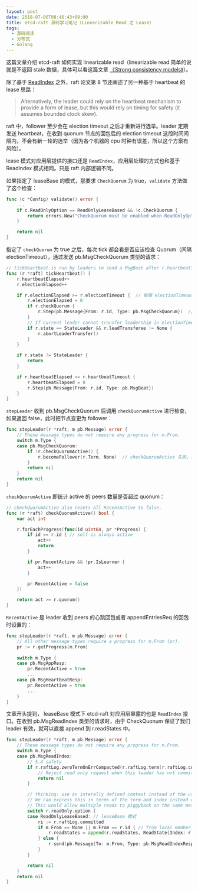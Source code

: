 ```yaml
---
layout: post
date: 2018-07-06T08:46:43+08:00
title: etcd-raft 源码学习笔记（Linearizable Read 之 Lease）
tags: 
  - 源码阅读
  - 分布式
  - Golang
---
```


这篇文章介绍 etcd-raft 如何实现 linearizable read（linearizable read 简单的说就是不返回 stale 数据，具体可以看这篇文章 [《Strong consistency models》](https://aphyr.com/posts/313-strong-consistency-models)）。

除了基于 [ReadIndex](https://masutangu.com/2018/07/etcd-raft-note-3/) 之外，raft 论文第 8 节还阐述了另一种基于 heartbeat 的 lease 思路：

> Alternatively, the leader could rely on the heartbeat mechanism to provide a form of lease, but this would rely on timing for safety (it
assumes bounded clock skew).

raft 中，follower 至少会在 election timeout 之后才重新进行选举。leader 定期发送 heartbeat，在收到 quonum 节点的回包后的 election timeout 这段时间间隔内，不会有新一轮的选举（因为各个机器的 cpu 时钟有误差，所以这个方案有风险）。

lease 模式对应用层提供的接口还是 ```ReadIndex```，应用层处理的方式也和基于 ReadIndex 模式相同。只是 raft 内部逻辑不同。

如果指定了 leaseBase 的模式，那要求 ```CheckQuorum``` 为 true，```validate``` 方法做了这个检查：

```go
func (c *Config) validate() error {
	...
	if c.ReadOnlyOption == ReadOnlyLeaseBased && !c.CheckQuorum {
		return errors.New("CheckQuorum must be enabled when ReadOnlyOption is ReadOnlyLeaseBased")
	}

	return nil
}
```

指定了 ```checkQuorum``` 为 true 之后，每次 tick 都会看是否应该检查 Quorum（间隔 electionTimeout），通过发送 pb.MsgCheckQuorum 类型的请求：

```go
// tickHeartbeat is run by leaders to send a MsgBeat after r.heartbeatTimeout.
func (r *raft) tickHeartbeat() {
	r.heartbeatElapsed++
	r.electionElapsed++

	if r.electionElapsed >= r.electionTimeout {  // 每隔 electionTimeout 检查一次
		r.electionElapsed = 0
		if r.checkQuorum {
			r.Step(pb.Message{From: r.id, Type: pb.MsgCheckQuorum})  // 检查 Quorum
		}
		// If current leader cannot transfer leadership in electionTimeout, it becomes leader again.
		if r.state == StateLeader && r.leadTransferee != None {
			r.abortLeaderTransfer()
		}
	}

	if r.state != StateLeader {
		return
	}

	if r.heartbeatElapsed >= r.heartbeatTimeout {
		r.heartbeatElapsed = 0
		r.Step(pb.Message{From: r.id, Type: pb.MsgBeat})
	}
}
```


```stepLeader``` 收到 pb.MsgCheckQuorum 后调用 ```checkQuorumActive``` 进行检查，如果返回 false，此时把节点变更为 follower：

```go
func stepLeader(r *raft, m pb.Message) error {
	// These message types do not require any progress for m.From.
	switch m.Type {
	case pb.MsgCheckQuorum:
		if !r.checkQuorumActive() {  
			r.becomeFollower(r.Term, None)  // checkQuorumActive 失败，变成 follower
		}
		return nil
	}
	return nil
}
```


```checkQuorumActive``` 即统计 active 的 peers 数量是否超过 quonum：

```go
// checkQuorumActive also resets all RecentActive to false.
func (r *raft) checkQuorumActive() bool {
	var act int

	r.forEachProgress(func(id uint64, pr *Progress) {
		if id == r.id { // self is always active
			act++
			return
		}

		if pr.RecentActive && !pr.IsLearner {
			act++
		}

		pr.RecentActive = false
	})

	return act >= r.quorum()
}
```

```RecentActive``` 是 leader 收到 peers 的心跳回包或者 appendEntriesReq 的回包时设置的：

```go
func stepLeader(r *raft, m pb.Message) error {
	// All other message types require a progress for m.From (pr).
	pr := r.getProgress(m.From)
	
	switch m.Type {
	case pb.MsgAppResp:
		pr.RecentActive = true
		...
	case pb.MsgHeartbeatResp:
		pr.RecentActive = true
		...
	}
}
```

文章开头提到， leaseBase 模式下 etcd-raft 对应用层暴露的也是 ```ReadIndex``` 接口。在收到 pb.MsgReadIndex 类型的请求时，由于 CheckQuonum 保证了我们 leader 有效，就可以直接 append 到 r.readStates 中。

```go
func stepLeader(r *raft, m pb.Message) error {
	// These message types do not require any progress for m.From.
	switch m.Type {
	case pb.MsgReadIndex:
		// 5.4 safety
		if r.raftLog.zeroTermOnErrCompacted(r.raftLog.term(r.raftLog.committed)) != r.Term {
			// Reject read only request when this leader has not committed any log entry at its term.
			return nil
		}

		// thinking: use an interally defined context instead of the user given context.
		// We can express this in terms of the term and index instead of a user-supplied value.
		// This would allow multiple reads to piggyback on the same message.
		switch r.readOnly.option {
		case ReadOnlyLeaseBased: // leaseBase 模式
			ri := r.raftLog.committed
			if m.From == None || m.From == r.id { // from local member
				r.readStates = append(r.readStates, ReadState{Index: r.raftLog.committed, RequestCtx: m.Entries[0].Data})
			} else {
				r.send(pb.Message{To: m.From, Type: pb.MsgReadIndexResp, Index: ri, Entries: m.Entries})
			}
		}

		return nil
	}
	return nil
}
```